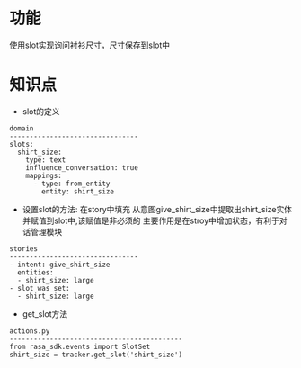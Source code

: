 # 功能
使用slot实现询问衬衫尺寸，尺寸保存到slot中

# 知识点

- slot的定义
```shell
domain
--------------------------------
slots:
  shirt_size:
    type: text
    influence_conversation: true
    mappings:
      - type: from_entity
        entity: shirt_size
```

- 设置slot的方法: 在story中填充
从意图give_shirt_size中提取出shirt_size实体并赋值到slot中,该赋值是非必须的
主要作用是在stroy中增加状态，有利于对话管理模块
```shell
stories
--------------------------------
- intent: give_shirt_size
  entities:
  - shirt_size: large
- slot_was_set:
  - shirt_size: large
```

- get_slot方法
```shell
actions.py
-------------------------------------------
from rasa_sdk.events import SlotSet
shirt_size = tracker.get_slot('shirt_size')
```
